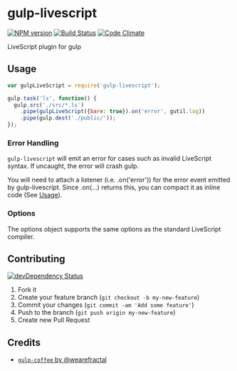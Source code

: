 # gulp-livescript

[![NPM version](https://badge.fury.io/js/gulp-livescript.png)](http://badge.fury.io/js/gulp-livescript) [![Build Status](https://secure.travis-ci.org/tomchentw/gulp-livescript.png)](http://travis-ci.org/tomchentw/gulp-livescript) [![Code Climate](https://codeclimate.com/github/tomchentw/gulp-livescript.png)](https://codeclimate.com/github/tomchentw/gulp-livescript)

LiveScript plugin for gulp


## Usage

```javascript
var gulpLiveScript = require('gulp-livescript');

gulp.task('ls', function() {
  gulp.src('./src/*.ls')
    .pipe(gulpLiveScript({bare: true}).on('error', gutil.log))
    .pipe(gulp.dest('./public/'));
});

```

### Error Handling

`gulp-livescript` will emit an error for cases such as invalid LiveScript syntax. If uncaught, the error will crash gulp.

You will need to attach a listener (i.e. .on('error')) for the error event emitted by gulp-livescript. Since .on(...) returns this, you can compact it as inline code (See [Usage](https://github.com/tomchentw/gulp-livescript/blob/master/README.md#Usage)).

### Options

The options object supports the same options as the standard LiveScript compiler.


## Contributing

[![devDependency Status](https://david-dm.org/tomchentw/gulp-livescript/dev-status.png?branch=master)](https://david-dm.org/tomchentw/gulp-livescript#info=devDependencies)

1. Fork it
2. Create your feature branch (`git checkout -b my-new-feature`)
3. Commit your changes (`git commit -am 'Add some feature'`)
4. Push to the branch (`git push origin my-new-feature`)
5. Create new Pull Request

## Credits

* [`gulp-coffee` by @wearefractal](https://github.com/wearefractal/gulp-coffee)

